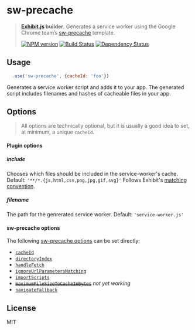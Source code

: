 # sw-precache

> **[Exhibit.js](https://github.com/exhibitjs/exhibit) builder**. Generates a service worker using the Google Chrome team’s [sw-precache](https://github.com/GoogleChrome/sw-precache) template.
> 
> [![NPM version][npm-image]][npm-url] [![Build Status][travis-image]][travis-url] [![Dependency Status][depstat-image]][depstat-url]


## Usage

```js
  .use('sw-precache', {cacheId: 'foo'})
```

Generates a service worker script and adds it to your app. The generated script includes filenames and hashes of cacheable files in your app.


## Options

> All options are technically optional, but it is usually a good idea to set, at minimum, a unique `cacheId`.

#### Plugin options

##### include

Chooses which files should be included in the service-worker's cache.
Default: `'**/*.{js,html,css,png,jpg,gif,svg}'`
Follows Exhibit's [matching convention](https://github.com/exhibitjs/exhibit/docs/matching.md).

##### filename

The path for the genrerated service worker.
Default: `'service-worker.js'`


#### sw-precache options

The following [sw-precache options](https://github.com/GoogleChrome/sw-precache#options) can be set directly:

- [`cacheId`](https://github.com/GoogleChrome/sw-precache#cacheid-string)
- [`directoryIndex`](https://github.com/GoogleChrome/sw-precache#directoryindex-string)
- [`handleFetch`](https://github.com/GoogleChrome/sw-precache#handlefetch-boolean)
- [`ignoreUrlParametersMatching`](https://github.com/GoogleChrome/sw-precache#ignoreurlparametersmatching-arrayregex)
- [`importScripts`](https://github.com/GoogleChrome/sw-precache#importscripts-arraystring)
- ~~[`maximumFileSizeToCacheInBytes`](https://github.com/GoogleChrome/sw-precache#maximumfilesizetocacheinbytes-number)~~ *not yet working*
- [`navigateFallback`](https://github.com/GoogleChrome/sw-precache#navigatefallback-string)


## License

MIT


<!-- badge URLs -->
[npm-url]: https://npmjs.org/package/exhibit-builder-sw-precache
[npm-image]: https://img.shields.io/npm/v/exhibit-builder-sw-precache.svg?style=flat-square

[travis-url]: http://travis-ci.org/exhibitjs/builder-sw-precache
[travis-image]: https://img.shields.io/travis/exhibitjs/builder-sw-precache.svg?style=flat-square

[depstat-url]: https://david-dm.org/exhibitjs/builder-sw-precache
[depstat-image]: https://img.shields.io/david/exhibitjs/builder-sw-precache.svg?style=flat-square
